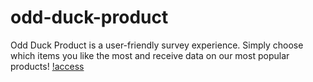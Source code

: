 # odd-duck-product

Odd Duck Product is a user-friendly survey experience. Simply choose which items you like the most and receive data on our most popular products!
[!access](access.png)
